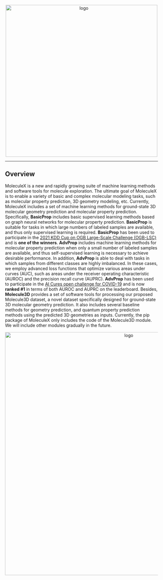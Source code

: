 <p align="center">
<img src="https://github.com/divelab/MoleculeX/tree/molx/imgs/MX-logo.jpg" width="500" class="center" alt="logo"/>
    <br/>
</p>

------

## Overview
MoleculeX is a new and rapidly growing suite of machine learning methods and software tools for molecule exploration. The ultimate goal of MoleculeX is to enable a variety of basic and complex molecular modeling tasks, such as molecular property prediction, 3D geometry modeling, etc. Currently, MoleculeX includes a set of machine learning methods for ground-state 3D molecular geometry prediction and molecular property prediction. Specifically, **BasicProp** includes basic supervised learning methods based on graph neural networks for molecular property prediction. **BasicProp** is suitable for tasks in which large numbers of labeled samples are available, and thus only supervised learning is required. **BasicProp** has been used to participate in the [2021 KDD Cup on OGB Large-Scale Challenge (OGB-LSC)](https://ogb.stanford.edu/kddcup2021/leaderboard/#final_pcqm4m) and is **one of the winners**. **AdvProp** includes machine learning methods for molecular property prediction when only a small number of labeled samples are available, and thus self-supervised learning is necessary to achieve desirable performance. In addition, **AdvProp** is able to deal with tasks in which samples from different classes are highly imbalanced. In these cases, we employ advanced loss functions that optimize various areas under curves (AUC), such as areas under the receiver operating characteristic (AUROC) and the precision recall curve (AUPRC). **AdvProp** has been used to participate in the [AI Cures open challenge for COVID-19](https://www.aicures.mit.edu/tasks) and is now **ranked #1** in terms of both AUROC and AUPRC on the leaderboard. Besides, **Molecule3D** provides a set of software tools for processing our proposed Molecule3D dataset, a novel dataset specifically designed for ground-state 3D molecular geometry prediction. It also includes several baseline methods for geometry prediction, and quantum property prediction methods using the predicted 3D geometries as inputs. Currently, the pip package of MoleculeX only includes the code of the Molecule3D module. We will include other modules gradually in the future.

<p align="center">
<img src="https://github.com/divelab/MoleculeX/tree/molx/imgs/moleculex_overview.jpg" width="800" class="center" alt="logo"/>
    <br/>
</p>

